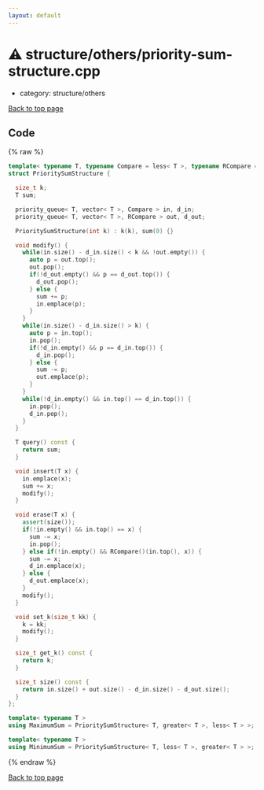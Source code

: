 ```yaml
---
layout: default
---
```


<!-- mathjax config similar to math.stackexchange -->
<script type="text/javascript" async
  src="https://cdnjs.cloudflare.com/ajax/libs/mathjax/2.7.5/MathJax.js?config=TeX-MML-AM_CHTML">
</script>
<script type="text/x-mathjax-config">
  MathJax.Hub.Config({
    TeX: { equationNumbers: { autoNumber: "AMS" }},
    tex2jax: {
      inlineMath: [ ['$','$'] ],
      processEscapes: true
    },
    "HTML-CSS": { matchFontHeight: false },
    displayAlign: "left",
    displayIndent: "2em"
  });
</script>

<script type="text/javascript" src="https://cdnjs.cloudflare.com/ajax/libs/jquery/3.4.1/jquery.min.js"></script>
<script src="https://cdn.jsdelivr.net/npm/jquery-balloon-js@1.1.2/jquery.balloon.min.js" integrity="sha256-ZEYs9VrgAeNuPvs15E39OsyOJaIkXEEt10fzxJ20+2I=" crossorigin="anonymous"></script>
<script type="text/javascript" src="../../../assets/js/copy-button.js"></script>
<link rel="stylesheet" href="../../../assets/css/copy-button.css" />


# :warning: structure/others/priority-sum-structure.cpp
* category: structure/others


[Back to top page](../../../index.html)



## Code
{% raw %}
```cpp
template< typename T, typename Compare = less< T >, typename RCompare = greater< T > >
struct PrioritySumStructure {

  size_t k;
  T sum;

  priority_queue< T, vector< T >, Compare > in, d_in;
  priority_queue< T, vector< T >, RCompare > out, d_out;

  PrioritySumStructure(int k) : k(k), sum(0) {}

  void modify() {
    while(in.size() - d_in.size() < k && !out.empty()) {
      auto p = out.top();
      out.pop();
      if(!d_out.empty() && p == d_out.top()) {
        d_out.pop();
      } else {
        sum += p;
        in.emplace(p);
      }
    }
    while(in.size() - d_in.size() > k) {
      auto p = in.top();
      in.pop();
      if(!d_in.empty() && p == d_in.top()) {
        d_in.pop();
      } else {
        sum -= p;
        out.emplace(p);
      }
    }
    while(!d_in.empty() && in.top() == d_in.top()) {
      in.pop();
      d_in.pop();
    }
  }

  T query() const {
    return sum;
  }

  void insert(T x) {
    in.emplace(x);
    sum += x;
    modify();
  }

  void erase(T x) {
    assert(size());
    if(!in.empty() && in.top() == x) {
      sum -= x;
      in.pop();
    } else if(!in.empty() && RCompare()(in.top(), x)) {
      sum -= x;
      d_in.emplace(x);
    } else {
      d_out.emplace(x);
    }
    modify();
  }

  void set_k(size_t kk) {
    k = kk;
    modify();
  }

  size_t get_k() const {
    return k;
  }

  size_t size() const {
    return in.size() + out.size() - d_in.size() - d_out.size();
  }
};

template< typename T >
using MaximumSum = PrioritySumStructure< T, greater< T >, less< T > >;

template< typename T >
using MinimumSum = PrioritySumStructure< T, less< T >, greater< T > >;


```
{% endraw %}

[Back to top page](../../../index.html)

